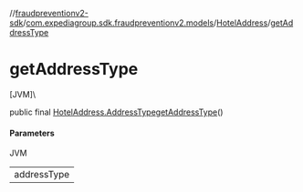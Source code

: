 //[fraudpreventionv2-sdk](../../../index.md)/[com.expediagroup.sdk.fraudpreventionv2.models](../index.md)/[HotelAddress](index.md)/[getAddressType](get-address-type.md)

# getAddressType

[JVM]\

public final [HotelAddress.AddressType](-address-type/index.md)[getAddressType](get-address-type.md)()

#### Parameters

JVM

| |
|---|
| addressType |

